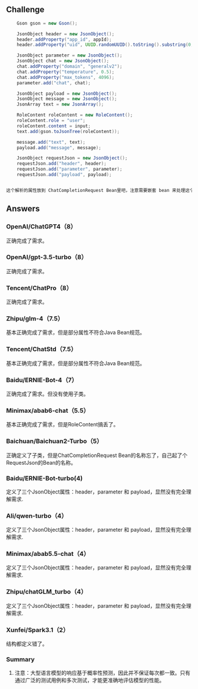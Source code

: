 ## Challenge

```java
	Gson gson = new Gson();

   	JsonObject header = new JsonObject();
    header.addProperty("app_id", appId);
    header.addProperty("uid", UUID.randomUUID().toString().substring(0, 10));

    JsonObject parameter = new JsonObject();
    JsonObject chat = new JsonObject();
    chat.addProperty("domain", "generalv2");
    chat.addProperty("temperature", 0.5);
    chat.addProperty("max_tokens", 4096);
    parameter.add("chat", chat);

    JsonObject payload = new JsonObject();
    JsonObject message = new JsonObject();
    JsonArray text = new JsonArray();

	RoleContent roleContent = new RoleContent();
    roleContent.role = "user";
    roleContent.content = input;
    text.add(gson.toJsonTree(roleContent));

    message.add("text", text);
    payload.add("message", message);

    JsonObject requestJson = new JsonObject();
    requestJson.add("header", header);
    requestJson.add("parameter", parameter);
    requestJson.add("payload", payload);


这个解析的属性放到 ChatCompletionRequest Bean里吧，注意需要嵌套 bean 来处理这个问题

```

## Answers

### OpenAI/ChatGPT4（8）
正确完成了需求。

### OpenAI/gpt-3.5-turbo（8）
正确完成了需求。

### Tencent/ChatPro（8）
正确完成了需求。

### Zhipu/glm-4（7.5）
基本正确完成了需求，但是部分属性不符合Java Bean规范。

### Tencent/ChatStd（7.5）
基本正确完成了需求，但是部分属性不符合Java Bean规范。

### Baidu/ERNIE-Bot-4（7）
正确完成了需求。但没有使用子类。

### Minimax/abab6-chat（5.5）
基本正确完成了需求，但是RoleContent搞丢了。

### Baichuan/Baichuan2-Turbo（5）
正确定义了子类，但是ChatCompletionRequest Bean的名称忘了，自己起了个RequestJson的Bean的名称。

### Baidu/ERNIE-Bot-turbo(4)
定义了三个JsonObject属性：header，parameter 和 payload，显然没有完全理解需求.

### Ali/qwen-turbo（4）
定义了三个JsonObject属性：header，parameter 和 payload，显然没有完全理解需求.

### Minimax/abab5.5-chat（4）
定义了三个JsonObject属性：header，parameter 和 payload，显然没有完全理解需求.

### Zhipu/chatGLM_turbo（4）
定义了三个JsonObject属性：header，parameter 和 payload，显然没有完全理解需求.

### Xunfei/Spark3.1（2）
结构都定义错了。


### Summary
1. 注意：大型语言模型的响应基于概率性预测，因此并不保证每次都一致。只有通过广泛的测试用例和多次测试，才能更准确地评估模型的性能。
